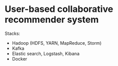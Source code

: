 # User-based collaborative recommender system

Stacks: 

+ Hadoop (HDFS, YARN, MapReduce, Storm) 
+ Kafka 
+ Elastic search, Logstash, Kibana 
+ Docker 
